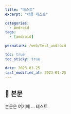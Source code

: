 ```yaml
---
title: "테스트"
excerpt: "내용 테스트"

categories:
  - Android
tags:
  - [android]

permalink: /web/test_android

toc: true
toc_sticky: true

date: 2023-01-25
last_modified_at: 2023-01-25
---
```


## 🦥 본문

본문은 여기에 ...
테스트
